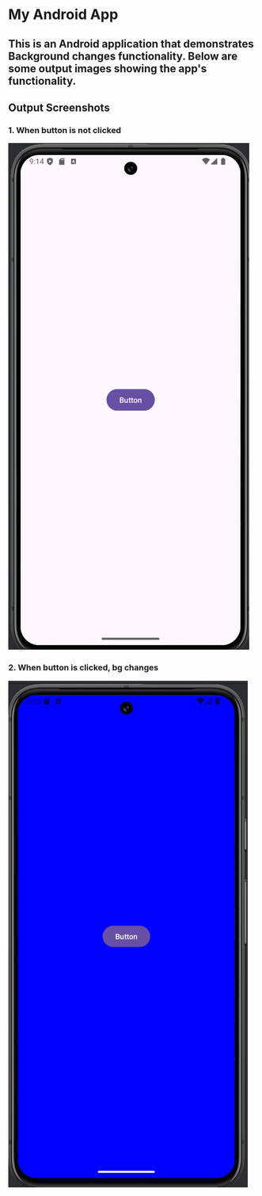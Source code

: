 # My Android App

## This is an Android application that demonstrates Background changes functionality. Below are some output images showing the app's functionality.

## Output Screenshots

### 1. When button is not clicked
![Output1](/app/src/main/res/op1.png)

### 2. When button is clicked, bg changes
![Output1](/app/src/main/res/op2.png)
